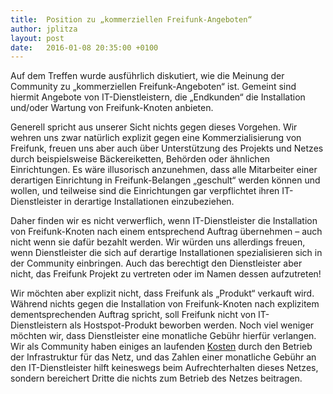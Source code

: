 ```yaml
---
title:  Position zu „kommerziellen Freifunk-Angeboten“
author: jplitza
layout: post
date:   2016-01-08 20:35:00 +0100
---
```

Auf dem Treffen wurde ausführlich diskutiert, wie die Meinung der Community zu „kommerziellen Freifunk-Angeboten“ ist. Gemeint sind hiermit Angebote von IT-Dienstleistern, die „Endkunden“ die Installation und/oder Wartung von Freifunk-Knoten anbieten.

Generell spricht aus unserer Sicht nichts gegen dieses Vorgehen. Wir wehren uns zwar natürlich explizit gegen eine Kommerzialisierung von Freifunk, freuen uns aber auch über Unterstützung des Projekts und Netzes durch beispielsweise Bäckereiketten, Behörden oder ähnlichen Einrichtungen. Es wäre illusorisch anzunehmen, dass alle Mitarbeiter einer derartigen Einrichtung in Freifunk-Belangen „geschult“ werden können und wollen, und teilweise sind die Einrichtungen gar verpflichtet ihren IT-Dienstleister in derartige Installationen einzubeziehen.

Daher finden wir es nicht verwerflich, wenn IT-Dienstleister die Installation von Freifunk-Knoten nach einem entsprechend Auftrag übernehmen – auch nicht wenn sie dafür bezahlt werden. Wir würden uns allerdings freuen, wenn Dienstleister die sich auf derartige Installationen spezialisieren sich in der Community einbringen. Auch das berechtigt den Dienstleister aber nicht, das Freifunk Projekt zu vertreten oder im Namen dessen aufzutreten!

Wir möchten aber explizit nicht, dass Freifunk als „Produkt“ verkauft wird. Während nichts gegen die Installation von Freifunk-Knoten nach explizitem dementsprechenden Auftrag spricht, soll Freifunk nicht von IT-Dienstleistern als Hostspot-Produkt beworben werden. Noch viel weniger möchten wir, dass Dienstleister eine monatliche Gebühr hierfür verlangen. Wir als Community haben einiges an laufenden [Kosten] durch den Betrieb der Infrastruktur für das Netz, und das Zahlen einer monatliche Gebühr an den IT-Dienstleister hilft keineswegs beim Aufrechterhalten dieses Netzes, sondern bereichert Dritte die nichts zum Betrieb des Netzes beitragen.

[Kosten]: https://wiki.bremen.freifunk.net/Infrastruktur/Kosten
